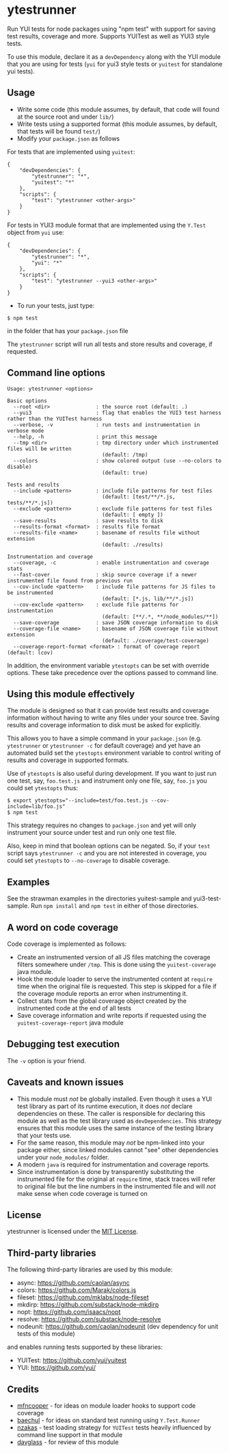 ytestrunner
===========

Run YUI tests for node packages using "npm test" with support for saving test results, coverage and more. Supports YUITest as well as YUI3 style tests.

To use this module, declare it as a `devDependency` along with the YUI module that you are using for tests (`yui` for yui3 style tests or `yuitest` for standalone yui tests).

Usage
-----

* Write some code (this module assumes, by default, that code will found at the source root and under `lib/`)
* Write tests using a supported format (this module assumes, by default, that tests will be found `test/`)
* Modify your `package.json` as follows

For tests that are implemented using `yuitest`:

    {
        "devDependencies": {
            "ytestrunner": "*",
            "yuitest": "*"
        },
        "scripts": {
            "test": "ytestrunner <other-args>"
        }
    }

For tests in YUI3 module format that are implemented using the `Y.Test` object from `yui` use:

    {
        "devDependencies": {
            "ytestrunner": "*",
            "yui": "*"
        },
        "scripts": {
            "test": "ytestrunner --yui3 <other-args>"
        }
    }

* To run your tests, just type:

`$ npm test`

in the folder that has your `package.json` file

The `ytestrunner` script will run all tests and store results and coverage, if requested.

Command line options
---------------------

    Usage: ytestrunner <options>

    Basic options
      --root <dir>               : the source root (default: .)
      --yui3                     : flag that enables the YUI3 test harness rather than the YUITest harness
      --verbose, -v              : run tests and instrumentation in verbose mode
      --help, -h                 : print this message
      --tmp <dir>                : tmp directory under which instrumented files will be written
                                   (default: /tmp)
      --colors                   : show colored output (use --no-colors to disable)
                                   (default: true)

    Tests and results
      --include <pattern>        : include file patterns for test files
                                   (default: [test/**/*.js, tests/**/*.js])
      --exclude <pattern>        : exclude file patterns for test files
                                   (default: [ empty ])
      --save-results             : save results to disk
      --results-format <format>  : results file format
      --results-file <name>      : basename of results file without extension
                                   (default: ./results)

    Instrumentation and coverage
      --coverage, -c             : enable instrumentation and coverage stats
      --fast-cover               : skip source coverage if a newer instrumented file found from previous run
      --cov-include <pattern>    : include file patterns for JS files to be instrumented
                                   (default: [*.js, lib/**/*.js])
      --cov-exclude <pattern>    : exclude file patterns for instrumentation
                                   (default: [**/.*, **/node_modules/**])
      --save-coverage            : save JSON coverage information to disk
      --coverage-file <name>     : basename of JSON coverage file without extension
                                   (default: ./coverage/test-coverage)
      --coverage-report-format <format> : format of coverage report (default: lcov)

In addition, the environment variable `ytestopts` can be set with override options. These take precedence over the options passed to command line.

Using this module effectively
-----------------------------

The module is designed so that it can provide test results and coverage information without having to write any files under your source tree. Saving results and coverage information to disk must be asked for explicitly.

This allows you to have a simple command in your `package.json` (e.g. `ytestrunner` or  `ytestrunner -c` for default coverage) and yet have an automated build set the `ytestopts` environment variable to control writing of results and coverage in supported formats.

Use of `ytestopts` is also useful during development. If you want to just run one test, say, `foo.test.js` and instrument only one file, say, `foo.js` you could set `ytestopts` thus:

    $ export ytestopts="--include=test/foo.test.js --cov-include=lib/foo.js"
    $ npm test


This strategy requires no changes to `package.json` and yet will only instrument your source under test and run only one test file.

Also, keep in mind that boolean options can be negated. So, if your `test` script says `ytestrunner -c` and you are not interested in coverage, you could set `ytestopts` to `--no-coverage` to disable coverage.

Examples
--------

See the strawman examples in the directories yuitest-sample and yui3-test-sample. Run `npm install` and `npm test` in either of those directories.

A word on code coverage
-----------------------

Code coverage is implemented as follows:

* Create an instrumented version of all JS files matching the coverage filters somewhere under `/tmp`. This is done using the `yuitest-coverage` java module.
* Hook the module loader to serve the instrumented content at `require` time when the original file is requested. This step is skipped for a file if the coverage module reports an error when instrumenting it.
* Collect stats from the global coverage object created by the instrumented code at the end of all tests
* Save coverage information and write reports if requested using the `yuitest-coverage-report` java module

Debugging test execution
------------------------

The `-v` option is your friend.

Caveats and known issues
------------------------

* This module must *not* be globally installed. Even though it uses a YUI test library as part of its runtime execution, it does *not* declare dependencies on these. The caller is responsible for declaring this module as well as the test library used as `devDependencies`. This strategy ensures that this module uses the same instance of the testing library that your tests use.
* For the same reason, this module may *not* be npm-linked into your package either, since linked modules cannot "see" other dependencies under your `node_modules/` folder.
* A modern `java` is required for instrumentation and coverage reports.
* Since instrumentation is done by transparently substituting the instrumented file for the original at `require` time, stack traces will refer to original file but the line numbers in the instrumented file and will *not* make sense when code coverage is turned on

License
-------

ytestrunner is licensed under the [MIT License](http://github.com/gotwarlost/ytestrunner/raw/master/LICENSE).

Third-party libraries
---------------------

The following third-party libraries are used by this module:

* async: https://github.com/caolan/async
* colors: https://github.com/Marak/colors.js
* fileset: https://github.com/mklabs/node-fileset
* mkdirp: https://github.com/substack/node-mkdirp
* nopt: https://github.com/isaacs/nopt
* resolve: https://github.com/substack/node-resolve
* nodeunit: https://github.com/caolan/nodeunit (dev dependency for unit tests of this module)

and enables running tests supported by these libraries:

* YUITest: https://github.com/yui/yuitest
* YUI: https://github.com/yui/

Credits
-------

   * [mfncooper](https://github.com/mfncooper) - for ideas on module loader hooks to support code coverage
   * [baechul](https://github.com/baechul) - for ideas on standard test running using `Y.Test.Runner`
   * [nzakas](https://github.com/nzakas) - test loading strategy for `YUITest` tests heavily influenced by command line support in that module
   * [davglass](https://github.com/davglass) - for review of this module

